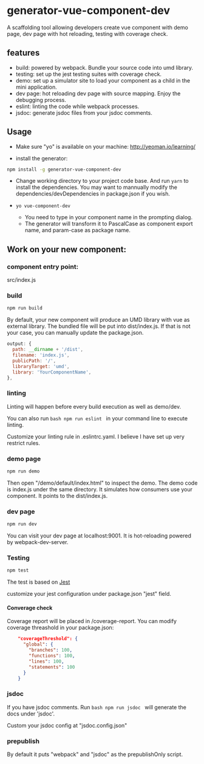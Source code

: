 # generator-vue-component-dev
A scaffolding tool allowing developers create vue component with demo page, dev page with hot reloading, testing with coverage check.

## features

- build: powered by webpack. Bundle your source code into umd library.
- testing: set up the jest testing suites with coverage check.
- demo: set up a simulator site to load your component as a child in the mini application.
- dev page: hot reloading dev page with source mapping. Enjoy the debugging process.
- eslint: linting the code while webpack processes.
- jsdoc: generate jsdoc files from your jsdoc comments.

## Usage

- Make sure "yo" is available on your machine: http://yeoman.io/learning/

- install the generator:

```bash
npm install -g generator-vue-component-dev
```

- Change working directory to your project code base. And run ```yarn``` to install the dependencies. You may want to mannually modify the dependencies/devDependencies in package.json if you wish.

- `yo vue-component-dev`
  - You need to type in your component name in the prompting dialog.
  - The generator will transform it to PascalCase as component export name, and param-case as package name.

## Work on your new component:

### component entry point:

src/index.js

### build

```bash
npm run build
```

By default, your new component will produce an UMD library with vue as external library. The bundled file will be put into dist/index.js.
If that is not your case, you can manually update the package.json.

```javascript
output: {
  path: __dirname + '/dist',
  filename: 'index.js',
  publicPath: '/',
  libraryTarget: 'umd',
  library: 'YourComponentName',
},
```

### linting

Linting will happen before every build execution as well as demo/dev.

You can also run ```bash npm run eslint ``` in your command line to execute linting.

Customize your linting rule in .eslintrc.yaml. I believe I have set up very restrict rules.

### demo page

```bash
npm run demo
```

Then open "/demo/default/index.html" to inspect the demo. The demo code is index.js under the same directory.
It simulates how consumers use your component. It points to the dist/index.js.

### dev page

```bash
npm run dev
```

You can visit your dev page at localhost:9001. It is hot-reloading powered by webpack-dev-server.

### Testing

```bash
npm test
```

The test is based on [Jest](https://facebook.github.io/jest/)

customize your jest configuration under package.json "jest" field.

#### Converage check

Coverage report will be placed in /coverage-report.
You can modify coverage threashold in your package.json:

```json
    "coverageThreshold": {
      "global": {
        "branches": 100,
        "functions": 100,
        "lines": 100,
        "statements": 100
      }
    }
```

### jsdoc

If you have jsdoc comments. Run ```bash npm run jsdoc ``` will generate the docs under 'jsdoc'.

Custom your jsdoc config at "jsdoc.config.json"

### prepublish

By default it puts "webpack" and "jsdoc" as the prepublishOnly script.

